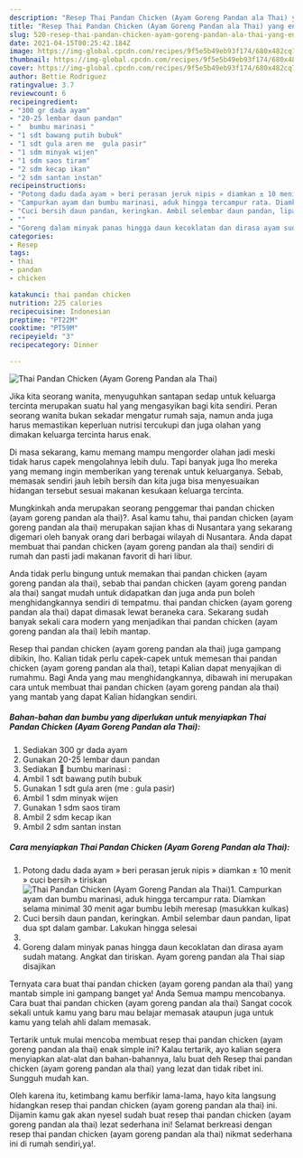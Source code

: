 ```yaml
---
description: "Resep Thai Pandan Chicken (Ayam Goreng Pandan ala Thai) yang enak Untuk Jualan"
title: "Resep Thai Pandan Chicken (Ayam Goreng Pandan ala Thai) yang enak Untuk Jualan"
slug: 520-resep-thai-pandan-chicken-ayam-goreng-pandan-ala-thai-yang-enak-untuk-jualan
date: 2021-04-15T00:25:42.184Z
image: https://img-global.cpcdn.com/recipes/9f5e5b49eb93f174/680x482cq70/thai-pandan-chicken-ayam-goreng-pandan-ala-thai-foto-resep-utama.jpg
thumbnail: https://img-global.cpcdn.com/recipes/9f5e5b49eb93f174/680x482cq70/thai-pandan-chicken-ayam-goreng-pandan-ala-thai-foto-resep-utama.jpg
cover: https://img-global.cpcdn.com/recipes/9f5e5b49eb93f174/680x482cq70/thai-pandan-chicken-ayam-goreng-pandan-ala-thai-foto-resep-utama.jpg
author: Bettie Rodriguez
ratingvalue: 3.7
reviewcount: 6
recipeingredient:
- "300 gr dada ayam"
- "20-25 lembar daun pandan"
- "  bumbu marinasi "
- "1 sdt bawang putih bubuk"
- "1 sdt gula aren me  gula pasir"
- "1 sdm minyak wijen"
- "1 sdm saos tiram"
- "2 sdm kecap ikan"
- "2 sdm santan instan"
recipeinstructions:
- "Potong dadu dada ayam » beri perasan jeruk nipis » diamkan ± 10 menit » cuci bersih » tiriskan"
- "Campurkan ayam dan bumbu marinasi, aduk hingga tercampur rata. Diamkan selama minimal 30 menit agar bumbu lebih meresap (masukkan kulkas)"
- "Cuci bersih daun pandan, keringkan. Ambil selembar daun pandan, lipat dua spt dalam gambar. Lakukan hingga selesai"
- ""
- "Goreng dalam minyak panas hingga daun kecoklatan dan dirasa ayam sudah matang. Angkat dan tiriskan. Ayam goreng pandan ala Thai siap disajikan"
categories:
- Resep
tags:
- thai
- pandan
- chicken

katakunci: thai pandan chicken 
nutrition: 225 calories
recipecuisine: Indonesian
preptime: "PT22M"
cooktime: "PT59M"
recipeyield: "3"
recipecategory: Dinner

---
```



![Thai Pandan Chicken (Ayam Goreng Pandan ala Thai)](https://img-global.cpcdn.com/recipes/9f5e5b49eb93f174/680x482cq70/thai-pandan-chicken-ayam-goreng-pandan-ala-thai-foto-resep-utama.jpg)

Jika kita seorang wanita, menyuguhkan santapan sedap untuk keluarga tercinta merupakan suatu hal yang mengasyikan bagi kita sendiri. Peran seorang  wanita bukan sekadar mengatur rumah saja, namun anda juga harus memastikan keperluan nutrisi tercukupi dan juga olahan yang dimakan keluarga tercinta harus enak.

Di masa  sekarang, kamu memang mampu mengorder olahan jadi meski tidak harus capek mengolahnya lebih dulu. Tapi banyak juga lho mereka yang memang ingin memberikan yang terenak untuk keluarganya. Sebab, memasak sendiri jauh lebih bersih dan kita juga bisa menyesuaikan hidangan tersebut sesuai makanan kesukaan keluarga tercinta. 



Mungkinkah anda merupakan seorang penggemar thai pandan chicken (ayam goreng pandan ala thai)?. Asal kamu tahu, thai pandan chicken (ayam goreng pandan ala thai) merupakan sajian khas di Nusantara yang sekarang digemari oleh banyak orang dari berbagai wilayah di Nusantara. Anda dapat membuat thai pandan chicken (ayam goreng pandan ala thai) sendiri di rumah dan pasti jadi makanan favorit di hari libur.

Anda tidak perlu bingung untuk memakan thai pandan chicken (ayam goreng pandan ala thai), sebab thai pandan chicken (ayam goreng pandan ala thai) sangat mudah untuk didapatkan dan juga anda pun boleh menghidangkannya sendiri di tempatmu. thai pandan chicken (ayam goreng pandan ala thai) dapat dimasak lewat beraneka cara. Sekarang sudah banyak sekali cara modern yang menjadikan thai pandan chicken (ayam goreng pandan ala thai) lebih mantap.

Resep thai pandan chicken (ayam goreng pandan ala thai) juga gampang dibikin, lho. Kalian tidak perlu capek-capek untuk memesan thai pandan chicken (ayam goreng pandan ala thai), tetapi Kalian dapat menyajikan di rumahmu. Bagi Anda yang mau menghidangkannya, dibawah ini merupakan cara untuk membuat thai pandan chicken (ayam goreng pandan ala thai) yang mantab yang dapat Kalian hidangkan sendiri.

<!--inarticleads1-->

##### Bahan-bahan dan bumbu yang diperlukan untuk menyiapkan Thai Pandan Chicken (Ayam Goreng Pandan ala Thai):

1. Sediakan 300 gr dada ayam
1. Gunakan 20-25 lembar daun pandan
1. Sediakan  🥥 bumbu marinasi :
1. Ambil 1 sdt bawang putih bubuk
1. Gunakan 1 sdt gula aren (me : gula pasir)
1. Ambil 1 sdm minyak wijen
1. Gunakan 1 sdm saos tiram
1. Ambil 2 sdm kecap ikan
1. Ambil 2 sdm santan instan




<!--inarticleads2-->

##### Cara menyiapkan Thai Pandan Chicken (Ayam Goreng Pandan ala Thai):

1. Potong dadu dada ayam » beri perasan jeruk nipis » diamkan ± 10 menit » cuci bersih » tiriskan
<img src="https://img-global.cpcdn.com/steps/39b53fdaf4dd1fd1/160x128cq70/thai-pandan-chicken-ayam-goreng-pandan-ala-thai-langkah-memasak-1-foto.jpg" alt="Thai Pandan Chicken (Ayam Goreng Pandan ala Thai)">1. Campurkan ayam dan bumbu marinasi, aduk hingga tercampur rata. Diamkan selama minimal 30 menit agar bumbu lebih meresap (masukkan kulkas)
1. Cuci bersih daun pandan, keringkan. Ambil selembar daun pandan, lipat dua spt dalam gambar. Lakukan hingga selesai
1. 
1. Goreng dalam minyak panas hingga daun kecoklatan dan dirasa ayam sudah matang. Angkat dan tiriskan. Ayam goreng pandan ala Thai siap disajikan




Ternyata cara buat thai pandan chicken (ayam goreng pandan ala thai) yang mantab simple ini gampang banget ya! Anda Semua mampu mencobanya. Cara buat thai pandan chicken (ayam goreng pandan ala thai) Sangat cocok sekali untuk kamu yang baru mau belajar memasak ataupun juga untuk kamu yang telah ahli dalam memasak.

Tertarik untuk mulai mencoba membuat resep thai pandan chicken (ayam goreng pandan ala thai) enak simple ini? Kalau tertarik, ayo kalian segera menyiapkan alat-alat dan bahan-bahannya, lalu buat deh Resep thai pandan chicken (ayam goreng pandan ala thai) yang lezat dan tidak ribet ini. Sungguh mudah kan. 

Oleh karena itu, ketimbang kamu berfikir lama-lama, hayo kita langsung hidangkan resep thai pandan chicken (ayam goreng pandan ala thai) ini. Dijamin kamu gak akan nyesel sudah buat resep thai pandan chicken (ayam goreng pandan ala thai) lezat sederhana ini! Selamat berkreasi dengan resep thai pandan chicken (ayam goreng pandan ala thai) nikmat sederhana ini di rumah sendiri,ya!.

